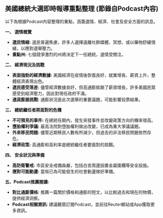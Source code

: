 ## 美國總統大選即時報導重點整理 (節錄自Podcast內容)

以下為根據Podcast內容整理的重點，涵蓋選情、經濟、社會及安全方面的訊息。

**一、 選情概覽**

*   **選民情緒:** 選民普遍焦慮，許多人選擇遠離社群媒體、冥想、或以藥物舒緩情緒，以應對選舉壓力。
*   **重點州:** 七個競爭激烈的州將決定下一任總統，選情受關注。

**二、 經濟現況及挑戰**

*   **表面強勁的經濟數據:** 美國經濟在疫情後恢復良好，就業增長、薪資上升，整體經濟表現出色。
*   **選民感受落差:** 儘管經濟數據良好，但高通膨抵銷了薪資增長，許多美國民眾感受到經濟壓力，因此對現任政府不滿。
*   **通貨膨脹挑戰:** 通膨狀況是此次選舉的重要議題，可能影響投票結果。

**三、 總統繼任者將面對的危機**

*   **不可預見的事件:** 在總統任期內，發生突發事件並改變政策方向的機率很高。
*   **墮胎權利爭議:** 最高法院對墮胎權利做出改變，已成為重大爭議議題。
*   **外來移民問題:** 儘管近期移民人數有所減少，但過去的非法移民問題依然存在。
* **經濟政策:** 高通膨和高利率是總統繼任者要面對的挑戰。

**四、 安全狀況與準備**

*   **高防衛警戒:** 市區安全戒備森嚴，包括白宮周邊設置金屬圍欄等安全設施。
*   **應對可能動盪:** 當局已為可能發生的社會動盪做好準備。

**五、Podcast推薦閱讀:**

*   **對比通膨價格:** 推薦一篇關於價格和通膨的短文，以比較過去和現在的物價，提供經濟洞察。 
*   **Podcast相關資訊:** 建議聽眾訂閱Podcast，並前往Reuter網站或App獲取更多資訊。